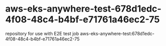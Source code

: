 # aws-eks-anywhere-test-678d1edc-4f08-48c4-b4bf-e71761a46ec2-75
repository for use with E2E test job aws-eks-anywhere-test:678d1edc-4f08-48c4-b4bf-e71761a46ec2-75
